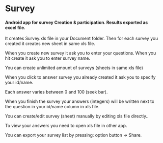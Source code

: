 # Survey
#### Android app for survey Creation & participation. Results exported as excel file.
It creates Survey.xls file in your Document folder. Then for each survey you created it creates new sheet in same xls file.

When you create new survey it ask you to enter your questions. When you hit create it ask you to enter survey name.

You can create unlimited amount of surveys (sheets in same xls file) 

When you click to answer survey you already created it ask you to specify your id/name.

Each answer varies between 0 and 100 (seek bar).

When you finish the survey your answers (integers) will be written next to the question in your id/name column in xls file. 

You can create/edit survey (sheet) manually by editing xls file directly..

To view your answers you need to open xls file in other app. 

You can export your survey list by pressing: option button -> Share.  
